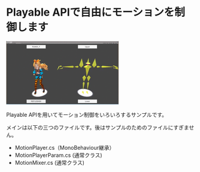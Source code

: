 # Playable APIで自由にモーションを制御します

![ファイル名表示](https://github.com/gologius/PlayabkeMask/blob/master/sc.gif)

Playable APIを用いてモーション制御をいろいろするサンプルです。

メインは以下の三つのファイルです。後はサンプルのためのファイルにすぎません。

* MotionPlayer.cs（MonoBehaviour継承）
* MotionPlayerParam.cs (通常クラス)
* MotionMixer.cs (通常クラス)

